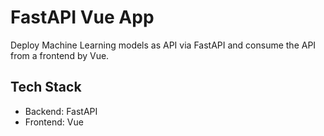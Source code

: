 # FastAPI Vue App

Deploy Machine Learning models as API via FastAPI and consume the API from a frontend by Vue.

## Tech Stack

* Backend: FastAPI
* Frontend: Vue

